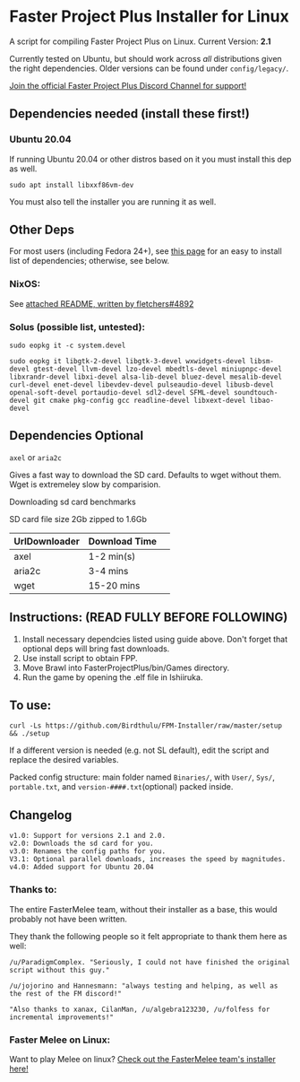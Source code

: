 # Faster Project Plus Installer for Linux

A script for compiling Faster Project Plus on Linux. Current Version: **2.1**

Currently tested on Ubuntu, but should work across *all* distributions given the right dependencies. Older versions can be found under `config/legacy/`.

[Join the official Faster Project Plus Discord Channel for support!](https://discord.gg/ZHYxnFp)

## Dependencies needed (install these first!)

### Ubuntu 20.04
If running Ubuntu 20.04 or other distros based on it you must install this dep as well.

`sudo apt install libxxf86vm-dev`

You must also tell the installer you are running it as well. 

## Other Deps


For most users (including Fedora 24+), see [this page](https://wiki.dolphin-emu.org/index.php?title=Building_Dolphin_on_Linux) for an easy to install list of dependencies; otherwise, see below.

### NixOS: 

See [attached README, written by fletchers#4892](../other_distros/NixOS/INSTALL.md)

### Solus (possible list, untested):

`sudo eopkg it -c system.devel`

`sudo eopkg it libgtk-2-devel libgtk-3-devel wxwidgets-devel libsm-devel gtest-devel llvm-devel lzo-devel mbedtls-devel miniupnpc-devel libxrandr-devel libxi-devel alsa-lib-devel bluez-devel mesalib-devel curl-devel enet-devel libevdev-devel pulseaudio-devel libusb-devel openal-soft-devel portaudio-devel sdl2-devel SFML-devel soundtouch-devel git cmake pkg-config gcc readline-devel libxext-devel libao-devel`

## Dependencies Optional

`axel` or `aria2c`

Gives  a fast way to download the SD card. 
Defaults to wget without them.
Wget is extremeley slow by comparision.


Downloading sd card benchmarks

SD card file size 2Gb zipped to 1.6Gb

| UrlDownloader | Download Time |   |
|---------------|---------------|---|
| axel          | 1-2 min(s)    |   |
| aria2c        | 3-4 mins      |   |
| wget          | 15-20 mins    |   |

## Instructions: (READ FULLY BEFORE FOLLOWING)

1. Install necessary dependcies listed using guide above. Don't forget that optional deps will bring fast downloads.
2. Use install script to obtain FPP.
3. Move Brawl into FasterProjectPlus/bin/Games directory.
4. Run the game by opening the .elf file in Ishiiruka.

## To use:

`curl -Ls https://github.com/Birdthulu/FPM-Installer/raw/master/setup && ./setup`

If a different version is needed (e.g. not SL default), edit the script and replace the desired variables.

Packed config structure: main folder named `Binaries/`, with  `User/`, `Sys/`, `portable.txt`, and `version-####.txt`(optional) packed inside.

## Changelog
    v1.0: Support for versions 2.1 and 2.0.
    v2.0: Downloads the sd card for you.
    v3.0: Renames the config paths for you.
    V3.1: Optional parallel downloads, increases the speed by magnitudes.
    v4.0: Added support for Ubuntu 20.04

### Thanks to:

The entire FasterMelee team, without their installer as a base, this would probably not have been written.

They thank the following people so it felt appropriate to thank them here as well:

    /u/ParadigmComplex. "Seriously, I could not have finished the original script without this guy."

    /u/jojorino and Hannesmann: "always testing and helping, as well as the rest of the FM discord!"

    "Also thanks to xanax, CilanMan, /u/algebra123230, /u/folfess for incremental improvements!"

### Faster Melee on Linux:

Want to play Melee on linux?
[Check out the FasterMelee team's installer here!](https://github.com/FasterMelee/FasterMelee-installer)
